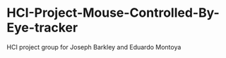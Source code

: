 # HCI-Project-Mouse-Controlled-By-Eye-tracker
HCI project group for Joseph Barkley and Eduardo Montoya
